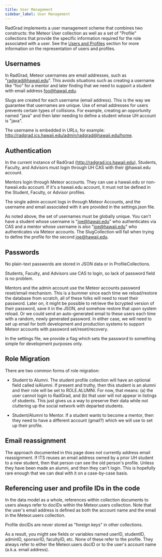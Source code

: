 ```yaml
---
title: User Management
sidebar_label: User Management
---
```


RadGrad implements a user management scheme that combines two constructs: the Meteor User collection as well as a set of "Profile" collections that provide the specific information required for the role associated with a user. See the [Users and Profiles](entity-relationship-model.html#users) section for more information on the representation of users and profiles.

## Usernames

In RadGrad, Meteor usernames are email addresses, such as "radgrad@hawaii.edu". This avoids situations such as creating a username like "foo" for a mentor and later finding that we need to support a student with email address foo@hawaii.edu. 

Slugs are created for each username (email address).  This is the way we guarantee that usernames are unique. Use of email addresses for users prevents certain types of collisions. For example, creating an opportunity named "java" and then later needing to define a student whose UH account is "java". 

The username is embedded in URLs, for example: http://radgrad.ics.hawaii.edu/admin/radgrad@hawaii.edu/home.   

## Authentication

In the current instance of RadGrad (http://radgrad.ics.hawaii.edu), Students, Faculty, and Advisors must login through UH CAS with their @hawaii.edu account.

Mentors login through Meteor accounts. They can use a hawaii.edu or non-hawaii.edu account. If it's a hawaii.edu account, it must not be defined in the Student, Faculty, or Advisor profiles.

The single admin account logs in through Meteor Accounts, and the username and email associated with it are provided in the settings.json file.  

As noted above, the set of usernames must be globally unique. You can't have a student whose username is "joe@hawaii.edu" who authenticates via CAS and a mentor whose username is also "joe@hawaii.edu" who authenticates via Meteor accounts. The SlugCollection will fail when trying to define the profile for the second joe@hawaii.edu.

## Passwords

No plain-text passwords are stored in JSON data or in ProfileCollections.   

Students, Faculty, and Advisors use CAS to login, so lack of password field is no problem. 

Mentors and the admin account use the Meteor accounts password reset/email mechanism. This is a bummer since each time we reload/restore the database from scratch, all of these folks will need to reset their password. Later on, it might be possible to retrieve the bcrypted version of their password, save it in the JSON, and somehow restore that upon system reload. Or we could send an auto-generated email to these users each time with a random, newly generated password.  In either case, we will need to set up email for both development and production systems to support Meteor accounts with password set/reset/recovery.

In the settings file, we provide a flag which sets the password to something simple for development purposes only.

## Role Migration

There are two common forms of role migration:

  * Student to Alumni.  The student profile collection will have an optional field called isAlumni. If present and truthy, then this student is an alumni and their role will be set to ROLE.ALUMNI.  For now, that means: (a) the user cannot login to RadGrad, and (b) that user will not appear in listings of students.  This just gives us a way to preserve their data while not cluttering up the social network with departed students.

  * Student/Alumni to Mentor.  If a student wants to become a mentor, then they need to have a different account (gmail?) which we will use to set up their profile. 

## Email reassignment

The approach documented in this page does not currently address email reassignment. If ITS reuses an email address owned by a prior UH student to a new student, then that person can see the old person's profile. Unless they have been made an alumni, and then they can't login.  This is hopefully rare enough that we can deal with it on a case-by-case basis.

## Referencing user and profile IDs in the code

In the data model as a whole, references within collection documents to users always refer to docIDs within the Meteor.users collection.  Note that the user's email address is defined as both the account name and the email in the Meteor.users collection.

Profile docIDs are never stored as "foreign keys" in other collections.  

As a result, you might see fields or variables named userID, studentID, adminID, sponsorID, facultyID, etc.  None of these refer to the profile.  They always refer to either the Meteor.users docID or to the user's account name (a.k.a. email address).



